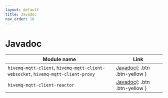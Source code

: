 ```yaml
---
layout: default
title: Javadoc
nav_order: 10
---
```


# Javadoc

| Module name | Link |
| ----------- | ------------ |
| `hivemq-mqtt-client`, `hivemq-mqtt-client-websocket`, `hivemq-mqtt-client-proxy` | [Javadoc](https://javadoc.jitpack.io/com/github/hivemq/hivemq-mqtt-client/hivemq-mqtt-client/latest/javadoc/){: .btn .btn-yellow } |
| `hivemq-mqtt-client-reactor` | [Javadoc](https://javadoc.jitpack.io/com/github/hivemq/hivemq-mqtt-client/hivemq-mqtt-client-reactor/latest/javadoc/){: .btn .btn-yellow } |
